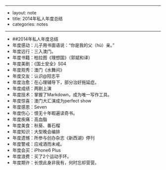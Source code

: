 - --
- layout: note
- title: 2014年私人年度总结
- categories: notes
- --
- ##2014年私人年度总结
- 年度感动：儿子用书面语说：“你是我的父（hù）亲。”
- 年度远行：三入澳门。
- 年度书籍：柏拉图《理想国》（郭斌和译）
- 年度美剧：《国土安全》S04
- 年度观秀：澳门《水舞间》
- 年度交友：认识@阳志平
- 年度治愈：在心理辅导下，部分治好拖延症。
- 年度成绩：两剧上演
- 年度技术：掌握了Markdown，成为唯一写作工具。
- 年度惊喜：澳门大汇演成为perfect show
- 年度感恩：Seven
- 年度伤心：恨无十年暇遍读奇书。
- 年度疾痛：高血脂
- 年度美食：秋葵、番石榴
- 年度知识：大型晚会编排
- 年度遗憾：所参与创办杂志《新西湖》停刊
- 年度警戒：应戒酒而未戒。
- 年度会买：iPhone6 Plus
- 年度浪费：买了2个运动手环。
- 年度期许：长恨此身非我有，何时忘却营营。
